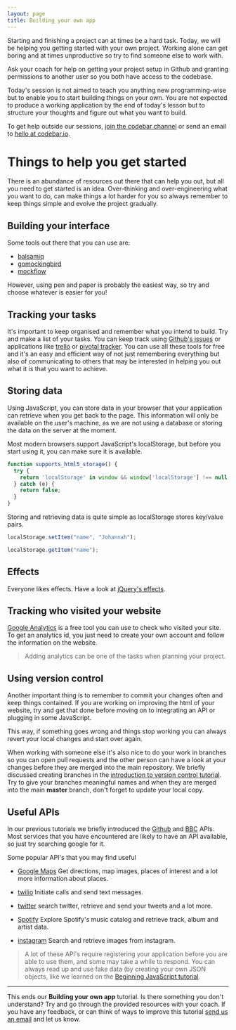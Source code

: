 ```yaml
---
layout: page
title: Building your own app
---
```


Starting and finishing a project can at times be a hard task. Today, we will be helping you getting started with your own project. Working alone can get boring and at times unproductive so try to find someone else to work with.

Ask your coach for help on getting your project setup in Github and granting permissions to another user so you both have access to the codebase.

Today's session is not aimed to teach you anything new programming-wise but to enable you to start building things on your own. You are not expected to produce a working application by the end of today's lesson but to structure your thoughts and figure out what you want to build.

To get help outside our sessions, [join the codebar channel](https://codebar.slack.com/messages/general/details/) or send an email to [hello at codebar.io](mailto://hello@codebar.io).

# Things to help you get started

There is an abundance of resources out there that can help you out, but all you need to get started is an idea. Over-thinking and over-engineering what you want to do, can make things a lot harder for you so always remember to keep things simple and evolve the project gradually.

## Building your interface

Some tools out there that you can use are:

- [balsamiq](http://balsamiq.com/)
- [gomockingbird](http://gomockingbird.com/)
- [mockflow](http://mockflow.com/pricing/)

However, using pen and paper is probably the easiest way, so try and choose whatever is easier for you!


## Tracking your tasks

It's important to keep organised and remember what you intend to build. Try and make a list of your tasks. You can keep track using [Github's issues](https://github.com/blog/831-issues-2-0-the-next-generation) or applications like [trello](https://trello.com/) or [pivotal tracker](http://www.pivotaltracker.com/). You can use all these tools for free and it's an easy and efficient way of not just remembering everything but also of communicating to others that may be interested in helping you out what it is that you want to achieve.

## Storing data

Using JavaScript, you can store data in your browser that your application can retrieve when you get back to the page. This information will only be available on the user's machine, as we are not using a database or storing the data on the server at the moment.

Most modern browsers support JavaScript's localStorage, but before you start using it, you can make sure it is available.

```javascript
function supports_html5_storage() {
  try {
    return 'localStorage' in window && window['localStorage'] !== null;
  } catch (e) {
    return false;
  }
}
```


Storing and retrieving data is quite simple as localStorage stores key/value pairs.

```javascript
localStorage.setItem("name", "Johannah");

localStorage.getItem("name");
```

## Effects

Everyone likes effects. Have a look at [jQuery's effects](http://api.jquery.com/category/effects/).

## Tracking who visited your website

[Google Analytics](http://www.google.com/analytics/) is a free tool you can use to check who visited your site. To get an analytics id, you just need to create your own account and follow the information on the website.

> Adding analytics can be one of the tasks when planning your project.

## Using version control

Another important thing is to remember to commit your changes often and keep things contained. If you are working on improving the html of your website, try and get that done before moving on to integrating an API or plugging in some JavaScript.

This way, if something goes wrong and things stop working you can always revert your local changes and start over again.

When working with someone else it's also nice to do your work in branches so you can open pull requests and the other person can have a look at your changes before they are merged into the main repository. We briefly discussed creating branches in the [introduction to version control tutorial](http://codebar.github.io/tutorials/version-control/introduction/tutorial.html). Try to give your branches meaningful names and when they are merged into the main **master** branch, don't forget to update your local copy.

## Useful APIs

In our previous tutorials we briefly introduced the [Github](http://developer.github.com/v3/) and [BBC](http://www.bbc.co.uk/developer/technology/apis.html) APIs. Most services that you have encountered are likely to have an API available, so just try searching google for it.

Some popular API's that you may find useful

- [Google Maps](https://developers.google.com/maps/) Get directions, map images, places of interest and a lot more information about places.

- [twilio](http://www.twilio.com/docs/api/rest) Initiate calls and send text messages.

- [twitter](https://dev.twitter.com/docs/api/1.1) search twitter, retrieve and send your tweets and a lot more.
- [Spotify](https://developer.spotify.com/technologies/web-api/) Explore Spotify's music catalog and retrieve track, album and artist data.

- [instagram](http://instagram.com/developer/endpoints/) Search and retrieve images from instagram.

> A lot of these API's require registering your application before you are able to use them, and some may take a while to respond. You can always read up and use fake data (by creating your own JSON objects, like we learned on the [Beginning JavaScript tutorial](http://codebar.github.io/tutorials/js/lesson2/tutorial.html).


---
This ends our **Building your own app** tutorial. Is there something you don't understand? Try and go through the provided resources with your coach. If you have any feedback, or can think of ways to improve this tutorial [send us an email](mailto:feedback@codebar.io) and let us know.


